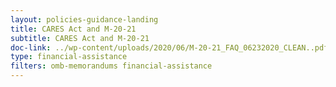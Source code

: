 ```yaml
---
layout: policies-guidance-landing
title: CARES Act and M-20-21
subtitle: CARES Act and M-20-21
doc-link: ../wp-content/uploads/2020/06/M-20-21_FAQ_06232020_CLEAN..pdf
type: financial-assistance
filters: omb-memorandums financial-assistance
---
```


<a href="{{ site.baseurl }}/wp-content/uploads/2020/06/M-20-21_FAQ_06232020_CLEAN..pdf"></a>
